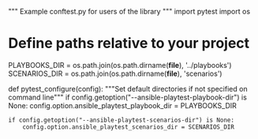 """
Example conftest.py for users of the library
"""
import pytest
import os

# Define paths relative to your project
PLAYBOOKS_DIR = os.path.join(os.path.dirname(__file__), '../playbooks')
SCENARIOS_DIR = os.path.join(os.path.dirname(__file__), 'scenarios')

def pytest_configure(config):
    """Set default directories if not specified on command line"""
    if config.getoption("--ansible-playtest-playbook-dir") is None:
        config.option.ansible_playtest_playbook_dir = PLAYBOOKS_DIR
    
    if config.getoption("--ansible-playtest-scenarios-dir") is None:
        config.option.ansible_playtest_scenarios_dir = SCENARIOS_DIR